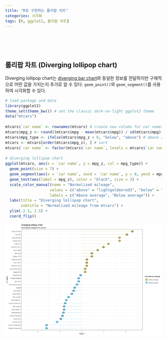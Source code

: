 ```yaml
---
title: "R로 구현하는 롤리팝 차트"
categories: 시각화
tags: [R, ggplot2, 롤리팝 차트]
---
```


<div style="margin-bottom:100px;"></div>

## 롤리팝 차트 (Diverging lollipop chart)

Diverging lollipop chart는 [diverging bar chart](https://woojin1223.github.io/%EC%8B%9C%EA%B0%81%ED%99%94/2022/06/29/diverging-bar-chart/)와 동일한 정보를 전달하지만 구체적으로 어떤 값을 가지는지 추가로 알 수 있다. `geom_point()`와 `geom_segment()`를 사용하여 시각화할 수 있다.

```r
# load package and data
library(ggplot2)
theme_set(theme_bw()) # set the classic dark-on-light ggplot2 theme
data("mtcars")

mtcars$`car name` <- rownames(mtcars) # create new column for car names
mtcars$mpg_z <- round((mtcars$mpg - mean(mtcars$mpg)) / sd(mtcars$mpg), 2) # compute normalized mpg
mtcars$mpg_type <- ifelse(mtcars$mpg_z < 0, "below", "above") # above / below avg flag
mtcars <- mtcars[order(mtcars$mpg_z), ] # sort
mtcars$`car name` <- factor(mtcars$`car name`, levels = mtcars$`car name`) # convert to factor to retain sorted order in plot

# diverging lollipop chart
ggplot(mtcars, aes(x = `car name`, y = mpg_z, col = mpg_type)) + 
  geom_point(size = 7) + 
  geom_segment(aes(x = `car name`, xend = `car name`, y = 0, yend = mpg_z)) +
  geom_text(aes(label = mpg_z), color = "black", size = 3) +
  scale_color_manual(name = "Normalized mileage", 
                    values = c("above" = "lightgoldenrod3", "below" = "skyblue"),
                    labels = c("Above average", "Below average")) + 
  labs(title = "Diverging lollipop chart", 
       subtitle = "Normalized mileage from mtcars") + 
  ylim(-2.5, 2.5) + 
  coord_flip()
```

![](/public/img/2022-06-22-visualization-summary/diverging_lollipop_chart-1.png)